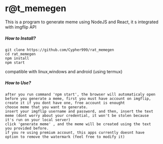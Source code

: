 # r@t_memegen

This is a program to generate meme using NodeJS and React, it s integrated with imgflip API

##### How to Install?
```
git clone https://github.com/Cypher999/rat_memegen
cd rat_memegen
npm install
npm start
```

compatible with linux,windows and android (using termux)

##### How to Use?
```
after you run command 'npm start', the browser will automaticaly open
before you generate a meme, first you must have account on imgflip, create it if you dont have one, free account is enought
choose meme that you want to generate.
insert your imgflip username and password, and then, insert the text meme (dont worry about your credential, it won't be stolen because it's run on your local server)
click 'generate meme' , and the meme will be created using the text you provided before.
if you re using premium account, this apps currently doesnt have option to remove the watermark (feel free to modify it)
```
